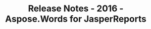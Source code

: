 ﻿---
title: Release Notes - 2016 - Aspose.Words for JasperReports
articleTitle: Release Notes - 2016
linktitle: Release Notes - 2016
description: "Release Notes - 2016 – learn about the latest updates and fixes."
type: docs
weight: 50
url: /jasperreports/release-notes-2016/
---



